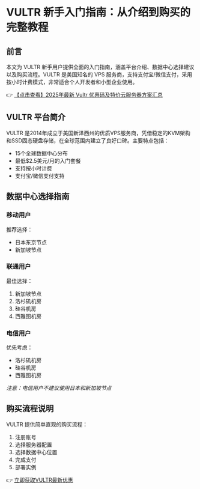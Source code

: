 # VULTR 新手入门指南：从介绍到购买的完整教程

## 前言

本文为 VULTR 新手用户提供全面的入门指南，涵盖平台介绍、数据中心选择建议以及购买流程。VULTR 是美国知名的 VPS 服务商，支持支付宝/微信支付，采用按小时计费模式，非常适合个人开发者和小型企业使用。

👉 [【点击查看】2025年最新 Vultr 优惠码及特价云服务器方案汇总](https://bit.ly/VuLtr)

## VULTR 平台简介

VULTR 是2014年成立于美国新泽西州的优质VPS服务商，凭借稳定的KVM架构和SSD固态硬盘存储，在全球范围内建立了良好口碑。主要特点包括：

- 15个全球数据中心分布
- 最低$2.5美元/月的入门套餐
- 支持按小时计费
- 支付宝/微信支付支持

## 数据中心选择指南

### 移动用户
推荐选择：
- 日本东京节点
- 新加坡节点

### 联通用户
最佳选择：
1. 新加坡节点
2. 洛杉矶机房
3. 硅谷机房
4. 西雅图机房

### 电信用户
优先考虑：
- 洛杉矶机房
- 硅谷机房
- 西雅图机房

*注意：电信用户不建议使用日本和新加坡节点*

## 购买流程说明

VULTR 提供简单直观的购买流程：
1. 注册账号
2. 选择服务器配置
3. 选择数据中心位置
4. 完成支付
5. 部署实例

👉 [立即获取VULTR最新优惠](https://bit.ly/VuLtr)